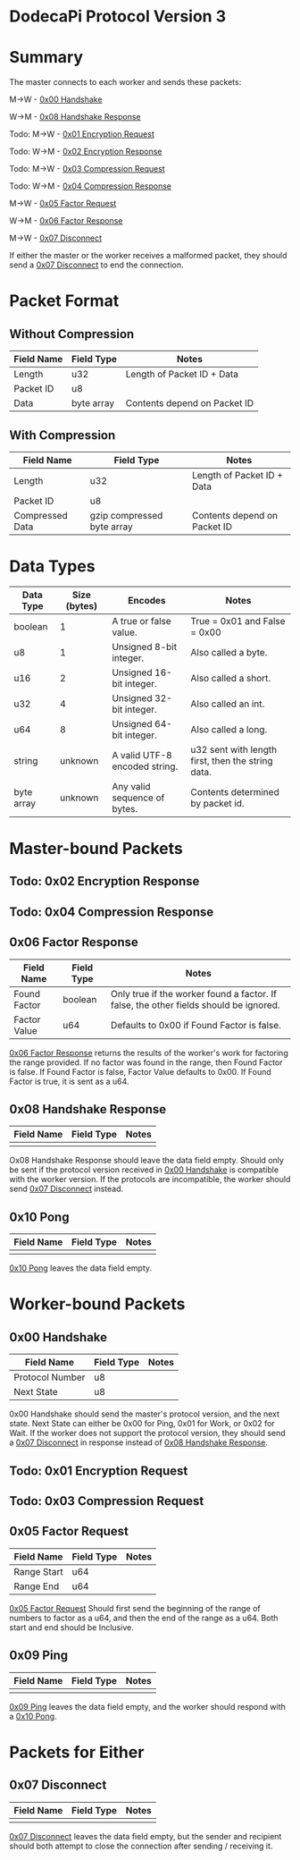 # DodecaPi Protocol Version 3

# Summary

The master connects to each worker and sends these packets:

M->W - [0x00 Handshake](#0x00-handshake)

W->M - [0x08 Handshake Response](#0x08-handshake-response)

Todo: M->W - [0x01 Encryption Request](#0x01-encryption-request)

Todo: W->M - [0x02 Encryption Response](#0x02-encryption-response)

Todo: M->W - [0x03 Compression Request](#0x03-compression-request)

Todo: W->M - [0x04 Compression Response](#0x04-compression-response)

M->W - [0x05 Factor Request](#0x05-factor-request)

W->M - [0x06 Factor Response](#0x06-factor-response)

M->W - [0x07 Disconnect](#0x07-disconnect)

If either the master or the worker receives a malformed packet, they should send
a [0x07 Disconnect](#0x07-disconnect) to end the connection.

# Packet Format

## Without Compression

| Field Name | Field Type | Notes                        |
|------------|------------|------------------------------|
| Length     | u32        | Length of Packet ID + Data   |
| Packet ID  | u8         |                              |
| Data       | byte array | Contents depend on Packet ID |

## With Compression

| Field Name            | Field Type                 | Notes                        |
|-----------------------|----------------------------|------------------------------|
| Length                | u32                        | Length of Packet ID + Data   |
| Packet ID             | u8                         |                              |
| Compressed Data       | gzip compressed byte array | Contents depend on Packet ID |

# Data Types

| Data Type  | Size (bytes) | Encodes                              | Notes                                             |
|------------|--------------|--------------------------------------|---------------------------------------------------|
| boolean    | 1            | A true or false value.               | True = 0x01 and False = 0x00                      |
| u8         | 1            | Unsigned 8-bit integer.              | Also called a byte.                               |
| u16        | 2            | Unsigned 16-bit integer.             | Also called a short.                              |
| u32        | 4            | Unsigned 32-bit integer.             | Also called an int.                               |
| u64        | 8            | Unsigned 64-bit integer.             | Also called a long.                               |
| string     | unknown      | A valid UTF-8 encoded string.        | u32 sent with length first, then the string data. |
| byte array | unknown      | Any valid sequence of bytes.         | Contents determined by packet id.                 |

# Master-bound Packets

## Todo: 0x02 Encryption Response

## Todo: 0x04 Compression Response

## 0x06 Factor Response

| Field Name        | Field Type    | Notes                                                                                    |
|-------------------|---------------|------------------------------------------------------------------------------------------|
| Found Factor      | boolean       | Only true if the worker found a factor. If false, the other fields should be ignored.    |
| Factor Value      | u64           | Defaults to 0x00 if Found Factor is false.                                               |

[0x06 Factor Response](#0x06-factor-response) returns the results of the worker's work for factoring the
range provided. If no factor was found in the range, then Found Factor is false.
If Found Factor is false, Factor Value defaults to 0x00.
If Found Factor is true, it is sent as a u64.

## 0x08 Handshake Response

| Field Name | Field Type | Notes |
|------------|------------|-------|
|            |            |       |

Ox08 Handshake Response should leave the data field empty. Should only be sent if
the protocol version received in [0x00 Handshake](#0x00-handshake) is compatible with the worker
version. If the protocols are incompatible, the worker should send [0x07 Disconnect](#0x07-disconnect)
instead.

## 0x10 Pong

| Field Name | Field Type | Notes |
|------------|------------|-------|
|            |            |       |

[0x10 Pong](#0x10-pong) leaves the data field empty.

# Worker-bound Packets

## 0x00 Handshake

| Field Name      | Field Type | Notes |
|-----------------|------------|-------|
| Protocol Number | u8         |       |
| Next State      | u8         |       |

0x00 Handshake should send the master's protocol version, and the next state. Next
State can either be 0x00 for Ping, 0x01 for Work, or 0x02 for Wait. If the worker does not
support the protocol version, they should send a [0x07 Disconnect](#0x07-disconnect)
in response instead of [0x08 Handshake Response](#0x08-handshake-response).

## Todo: 0x01 Encryption Request

## Todo: 0x03 Compression Request

## 0x05 Factor Request

| Field Name  | Field Type    | Notes  |
|-------------|---------------|--------|
| Range Start | u64           |        |
| Range End   | u64           |        |

[0x05 Factor Request](#0x05-factor-request) Should first send the beginning of the range of numbers
to factor as a u64, and then the end of the range as a u64.
Both start and end should be Inclusive.

## 0x09 Ping

| Field Name | Field Type | Notes |
|------------|------------|-------|
|            |            |       |

[0x09 Ping](#0x09-ping) leaves the data field empty, and the worker should respond with a
[0x10 Pong](#0x10-pong).

# Packets for Either

## 0x07 Disconnect

| Field Name | Field Type | Notes |
|------------|------------|-------|
|            |            |       |

[0x07 Disconnect](#0x07-disconnect) leaves the data field empty, but the sender and recipient should both attempt to close the connection after sending / receiving it.

